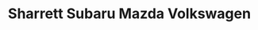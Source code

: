 ---
title: "Sharrett Subaru Mazda Volkswagen"
url: /hagerstown/sharrett-subaru-mazda-volkswagen/
shop: car
---